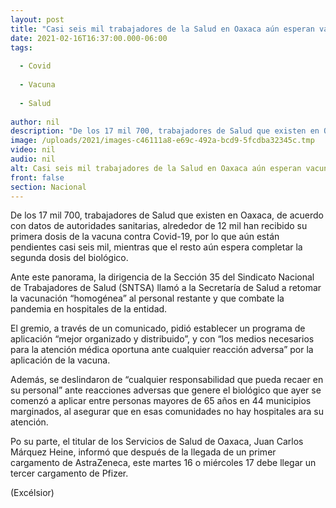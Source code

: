 ```yaml
---
layout: post
title: "Casi seis mil trabajadores de la Salud en Oaxaca aún esperan vacuna contra COVID"
date: 2021-02-16T16:37:00.000-06:00
tags:
  
  - Covid
  
  - Vacuna
  
  - Salud
  
author: nil
description: "De los 17 mil 700, trabajadores de Salud que existen en Oaxaca, alrededor de 12 mil han recibido su primera dosis de la vacuna contra Covid-19, por lo que aún están pendientes casi seis mil"
image: /uploads/2021/images-c46111a8-e69c-492a-bcd9-5fcdba32345c.tmp
video: nil
audio: nil
alt: Casi seis mil trabajadores de la Salud en Oaxaca aún esperan vacuna contra COVID
front: false
section: Nacional
---
```


De los 17 mil 700, trabajadores de Salud que existen en Oaxaca, de acuerdo con datos de autoridades sanitarias, alrededor de 12 mil han recibido su primera dosis de la vacuna contra Covid-19, por lo que aún están pendientes casi seis mil, mientras que el resto aún espera completar la segunda dosis del biológico.

Ante este panorama, la dirigencia de la Sección 35 del Sindicato Nacional de Trabajadores de Salud (SNTSA) llamó a la Secretaría de Salud a retomar la vacunación “homogénea” al personal restante y que combate la pandemia en hospitales de la entidad.

El gremio, a través de un comunicado, pidió establecer un programa de aplicación “mejor organizado y distribuido”, y con “los medios necesarios para la atención médica oportuna ante cualquier reacción adversa” por la aplicación de la vacuna.

Además, se deslindaron de “cualquier responsabilidad que pueda recaer en su personal” ante reacciones adversas que genere el biológico que ayer se comenzó a aplicar entre personas mayores de 65 años en 44 municipios marginados, al asegurar que en esas comunidades no hay hospitales ara su atención.

Po su parte, el titular de los Servicios de Salud de Oaxaca, Juan Carlos Márquez Heine, informó que después de la llegada de un primer cargamento de AstraZeneca, este martes 16 o miércoles 17 debe llegar un tercer cargamento de Pfizer.

(Excélsior)